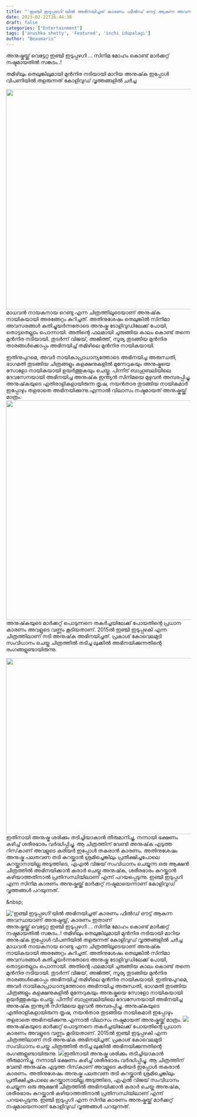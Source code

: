 ```yaml
---
title: "'ഇഞ്ചി ഇടുപ്പഴഗി'യിൽ അഭിനയിച്ചത് കാരണം ഫീൽഡ് ഔട്ട് ആകുന്ന അവസ്ഥയാണ് അനുഷ്കയ്ക്ക്, കാരണം ഇതാണ്"
date: 2023-02-22T16:44:38
draft: false
categories: ["Entertainment"]
tags: ['anushka shetty', 'Featured', 'inchi idupalagi']
author: "Beaumaris"
---
```


അനുഷ്കയ്ക്ക് വെട്ടേറ്റ ഇഞ്ചി ഇടുപ്പഴഗി ... സിനിമ മോഹം കൊണ്ട് മാർക്കറ്റ് നഷ്ടമായതിൽ സങ്കടം..!

തമിഴിലും തെലുങ്കിലുമായി മുൻനിര നടിയായി മാറിയ അനുഷ്‌ക ഇപ്പോൾ വിപണിയിൽ തളരുന്നത് കോളിവുഡ് വൃത്തങ്ങളിൽ ചർച്ച

<img class="size-large wp-image-384850 aligncenter" src="https://cdn.boolokam.com/articles/2023/02/fwffggg-1-1024x768.jpg" alt="" width="800" height="600" />മാധവൻ നായകനായ റെണ്ടു എന്ന ചിത്രത്തിലൂടെയാണ് അനുഷ്‌ക നായികയായി അരങ്ങേറ്റം കുറിച്ചത്. അതിനുശേഷം തെലുങ്കിൽ സിനിമാ അവസരങ്ങൾ കുതിച്ചുയർന്നതോടെ അനുഷ്ക ടോളിവുഡിലേക്ക് പോയി, തൊട്ടതെല്ലാം പൊന്നായി. അതിന്റെ ഫലമായി ചുരുങ്ങിയ കാലം കൊണ്ട് തന്നെ മുൻനിര നടിയായി. തുടർന്ന് വിജയ്, അജിത്ത്, സൂര്യ തുടങ്ങിയ മുൻനിര താരങ്ങൾക്കൊപ്പം അഭിനയിച്ച് തമിഴിലെ മുൻനിര നായികയായി.

ഇതിനുപുറമെ, അവർ നായികാപ്രാധാന്യത്തോടെ അഭിനയിച്ച അരുന്ധതി, ഭാഗമതി തുടങ്ങിയ ചിത്രങ്ങളും കളക്ഷനുകളിൽ മുന്നേറുകയും അനുഷ്കയെ സോളോ നായികയായി ഉയർത്തുകയും ചെയ്തു. പിന്നീട് ബാഹുബലിയിലെ ദേവസേനയായി അഭിനയിച്ച അനുഷ്‌ക ഇന്ത്യൻ സിനിമയെ മുഴുവൻ അമ്പരപ്പിച്ചു. അനുഷ്‌കയുടെ എതിരാളികളായിരുന്ന തൃഷ, നയൻതാര തുടങ്ങിയ നായികമാർ ഇപ്പോഴും തളരാതെ അഭിനയിക്കുന്നു.എന്നാൽ വിലാസം നഷ്ടമായത് അനുഷ്കയ്ക്ക് മാത്രം. <img class="size-full wp-image-384849 aligncenter" src="https://cdn.boolokam.com/articles/2023/02/2r2rr.webp" alt="" width="800" height="598" />അനുഷ്‌കയുടെ മാർക്കറ്റ് പൊടുന്നനെ തകർച്ചയിലേക്ക് പോയതിന്റെ പ്രധാന കാരണം അവളുടെ വണ്ണം കൂടിയതാണ്. 2015ൽ ഇഞ്ചി ഇടുപ്പഴകി എന്ന ചിത്രത്തിലാണ് നടി അനുഷ്‌ക അഭിനയിച്ചത്. പ്രകാശ് കോവെലമുടി സംവിധാനം ചെയ്ത ചിത്രത്തിൽ തടിച്ച ലുക്കിൽ അഭിനയിക്കുന്നതിന്റെ രംഗങ്ങളുണ്ടായിരുന്നു.

<img class="size-full wp-image-384848 aligncenter" src="https://cdn.boolokam.com/articles/2023/02/dada.jpg" alt="" width="640" height="480" />ഇതിനായി അനുഷ്ക ശരിക്കും തടിച്ചിയാകാൻ തീരുമാനിച്ചു, നന്നായി ഭക്ഷണം കഴിച്ച് ശരീരഭാരം വർദ്ധിപ്പിച്ചു. ആ ചിത്രത്തിന് വേണ്ടി അനുഷ്‌ക എടുത്ത റിസ്‌കാണ് അവളുടെ കരിയർ ഇപ്പോൾ തകരാൻ കാരണം. അതിനുശേഷം അനുഷ്ക പലതവണ തടി കുറയ്ക്കാൻ ശ്രമിച്ചെങ്കിലും പ്രതീക്ഷിച്ചപോലെ കുറയ്ക്കാനായില്ല.അടുത്തിടെ, എഎൽ വിജയ് സംവിധാനം ചെയ്യുന്ന ഒരു ആക്ഷൻ ചിത്രത്തിൽ അഭിനയിക്കാൻ കരാർ ചെയ്ത അനുഷ്‌ക, ശരീരഭാരം കുറയ്ക്കാൻ കഴിയാത്തതിനാൽ പ്രതിസന്ധിയിലാണ് എന്ന് പറയപ്പെടുന്നു. ഇഞ്ചി ഇടുപ്പഗി എന്ന സിനിമ കാരണം അനുഷ്കയ്ക്ക് മാർക്കറ്റ് നഷ്ടമായെന്നാണ് കോളിവുഡ് വൃത്തങ്ങൾ പറയുന്നത്.

&amp;nbsp;


!['ഇഞ്ചി ഇടുപ്പഴഗി'യിൽ അഭിനയിച്ചത് കാരണം ഫീൽഡ് ഔട്ട് ആകുന്ന അവസ്ഥയാണ് അനുഷ്കയ്ക്ക്, കാരണം ഇതാണ്](https://cdn.boolokam.com/articles/2023/02/fwffggg-1-1024x768.jpg)അനുഷ്കയ്ക്ക് വെട്ടേറ്റ ഇഞ്ചി ഇടുപ്പഴഗി ... സിനിമ മോഹം കൊണ്ട് മാർക്കറ്റ് നഷ്ടമായതിൽ സങ്കടം..! തമിഴിലും തെലുങ്കിലുമായി മുൻനിര നടിയായി മാറിയ അനുഷ്‌ക ഇപ്പോൾ വിപണിയിൽ തളരുന്നത് കോളിവുഡ് വൃത്തങ്ങളിൽ ചർച്ച മാധവൻ നായകനായ റെണ്ടു എന്ന ചിത്രത്തിലൂടെയാണ് അനുഷ്‌ക നായികയായി അരങ്ങേറ്റം കുറിച്ചത്. അതിനുശേഷം തെലുങ്കിൽ സിനിമാ അവസരങ്ങൾ കുതിച്ചുയർന്നതോടെ അനുഷ്ക ടോളിവുഡിലേക്ക് പോയി, തൊട്ടതെല്ലാം പൊന്നായി. അതിന്റെ ഫലമായി ചുരുങ്ങിയ കാലം കൊണ്ട് തന്നെ മുൻനിര നടിയായി. തുടർന്ന് വിജയ്, അജിത്ത്, സൂര്യ തുടങ്ങിയ മുൻനിര താരങ്ങൾക്കൊപ്പം അഭിനയിച്ച് തമിഴിലെ മുൻനിര നായികയായി. ഇതിനുപുറമെ, അവർ നായികാപ്രാധാന്യത്തോടെ അഭിനയിച്ച അരുന്ധതി, ഭാഗമതി തുടങ്ങിയ ചിത്രങ്ങളും കളക്ഷനുകളിൽ മുന്നേറുകയും അനുഷ്കയെ സോളോ നായികയായി ഉയർത്തുകയും ചെയ്തു. പിന്നീട് ബാഹുബലിയിലെ ദേവസേനയായി അഭിനയിച്ച അനുഷ്‌ക ഇന്ത്യൻ സിനിമയെ മുഴുവൻ അമ്പരപ്പിച്ചു. അനുഷ്‌കയുടെ എതിരാളികളായിരുന്ന തൃഷ, നയൻതാര തുടങ്ങിയ നായികമാർ ഇപ്പോഴും തളരാതെ അഭിനയിക്കുന്നു.എന്നാൽ വിലാസം നഷ്ടമായത് അനുഷ്കയ്ക്ക് മാത്രം. ![](https://cdn.boolokam.com/articles/2023/02/2r2rr.webp)അനുഷ്‌കയുടെ മാർക്കറ്റ് പൊടുന്നനെ തകർച്ചയിലേക്ക് പോയതിന്റെ പ്രധാന കാരണം അവളുടെ വണ്ണം കൂടിയതാണ്. 2015ൽ ഇഞ്ചി ഇടുപ്പഴകി എന്ന ചിത്രത്തിലാണ് നടി അനുഷ്‌ക അഭിനയിച്ചത്. പ്രകാശ് കോവെലമുടി സംവിധാനം ചെയ്ത ചിത്രത്തിൽ തടിച്ച ലുക്കിൽ അഭിനയിക്കുന്നതിന്റെ രംഗങ്ങളുണ്ടായിരുന്നു. ![](https://cdn.boolokam.com/articles/2023/02/dada.jpg)ഇതിനായി അനുഷ്ക ശരിക്കും തടിച്ചിയാകാൻ തീരുമാനിച്ചു, നന്നായി ഭക്ഷണം കഴിച്ച് ശരീരഭാരം വർദ്ധിപ്പിച്ചു. ആ ചിത്രത്തിന് വേണ്ടി അനുഷ്‌ക എടുത്ത റിസ്‌കാണ് അവളുടെ കരിയർ ഇപ്പോൾ തകരാൻ കാരണം. അതിനുശേഷം അനുഷ്ക പലതവണ തടി കുറയ്ക്കാൻ ശ്രമിച്ചെങ്കിലും പ്രതീക്ഷിച്ചപോലെ കുറയ്ക്കാനായില്ല.അടുത്തിടെ, എഎൽ വിജയ് സംവിധാനം ചെയ്യുന്ന ഒരു ആക്ഷൻ ചിത്രത്തിൽ അഭിനയിക്കാൻ കരാർ ചെയ്ത അനുഷ്‌ക, ശരീരഭാരം കുറയ്ക്കാൻ കഴിയാത്തതിനാൽ പ്രതിസന്ധിയിലാണ് എന്ന് പറയപ്പെടുന്നു. ഇഞ്ചി ഇടുപ്പഗി എന്ന സിനിമ കാരണം അനുഷ്കയ്ക്ക് മാർക്കറ്റ് നഷ്ടമായെന്നാണ് കോളിവുഡ് വൃത്തങ്ങൾ പറയുന്നത്. &nbsp;

